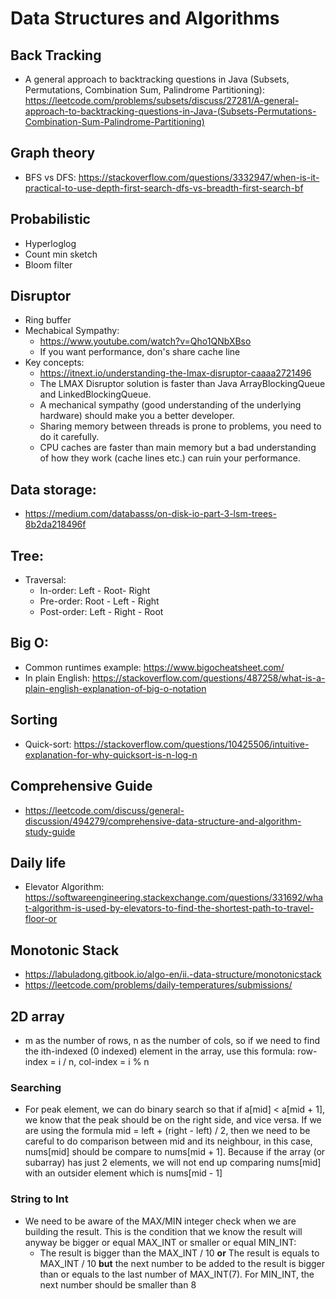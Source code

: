 # Data Structures and Algorithms

## Back Tracking
- A general approach to backtracking questions in Java (Subsets, Permutations, Combination Sum, Palindrome Partitioning): https://leetcode.com/problems/subsets/discuss/27281/A-general-approach-to-backtracking-questions-in-Java-(Subsets-Permutations-Combination-Sum-Palindrome-Partitioning)

## Graph theory
- BFS vs DFS: https://stackoverflow.com/questions/3332947/when-is-it-practical-to-use-depth-first-search-dfs-vs-breadth-first-search-bf 

## Probabilistic
- Hyperloglog
- Count min sketch
- Bloom filter
## Disruptor
- Ring buffer
- Mechabical Sympathy: 
    - https://www.youtube.com/watch?v=Qho1QNbXBso
    - If you want performance, don's share cache line
- Key concepts:
    - https://itnext.io/understanding-the-lmax-disruptor-caaaa2721496
    - The LMAX Disruptor solution is faster than Java ArrayBlockingQueue and LinkedBlockingQueue.
    - A mechanical sympathy (good understanding of the underlying hardware) should make you a better developer.
    - Sharing memory between threads is prone to problems, you need to do it carefully.
    - CPU caches are faster than main memory but a bad understanding of how they work (cache lines etc.) can ruin your performance.
## Data storage:
- https://medium.com/databasss/on-disk-io-part-3-lsm-trees-8b2da218496f

## Tree:
- Traversal:
    - In-order: Left - Root- Right
    - Pre-order: Root - Left - Right
    - Post-order: Left - Right - Root

## Big O:
- Common runtimes example: https://www.bigocheatsheet.com/
- In plain English: https://stackoverflow.com/questions/487258/what-is-a-plain-english-explanation-of-big-o-notation

## Sorting 
- Quick-sort: https://stackoverflow.com/questions/10425506/intuitive-explanation-for-why-quicksort-is-n-log-n

## Comprehensive Guide
- https://leetcode.com/discuss/general-discussion/494279/comprehensive-data-structure-and-algorithm-study-guide

## Daily life
- Elevator Algorithm: https://softwareengineering.stackexchange.com/questions/331692/what-algorithm-is-used-by-elevators-to-find-the-shortest-path-to-travel-floor-or

## Monotonic Stack
- https://labuladong.gitbook.io/algo-en/ii.-data-structure/monotonicstack
- https://leetcode.com/problems/daily-temperatures/submissions/

## 2D array
 - m as the number of rows, n as the number of cols, so if we need to find the ith-indexed (0 indexed) element in the array, use this formula: row-index = i / n, col-index = i % n
### Searching
 - For peak element, we can do binary search so that if a[mid] < a[mid + 1], we know that the peak should be on the right side, and vice versa. If we are using the formula mid = left + (right - left) / 2, then we need to be careful to do comparison between mid and its neighbour, in this case, nums[mid] should be compare to nums[mid + 1]. Because if the array (or subarray) has just 2 elements, we will not end up comparing nums[mid] with an outsider element which is nums[mid - 1]

### String to Int
 - We need to be aware of the MAX/MIN integer check when we are building the result. This is the condition that we know the result will anyway be bigger or equal MAX_INT or smaller or equal MIN_INT:
    - The result is bigger than the MAX_INT / 10 **or** The result is equals to MAX_INT / 10 **but** the next number to be added to the result is bigger than or equals to the last number of MAX_INT(7). For MIN_INT, the next number should be smaller than 8